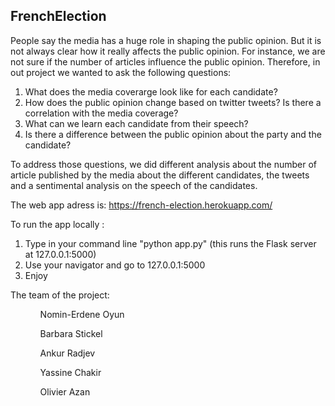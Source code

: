 ## FrenchElection

People say the media has a huge role in shaping the public opinion. But it is not always clear how it really affects the public opinion. For instance, we are not sure if the number of articles influence the public opinion. Therefore, in out project we wanted to ask the following questions:

<ol>
    <li>What does the media coverarge look like for each candidate?</li>
    <li>How does the public opinion change based on twitter tweets? Is there a correlation with the media coverage?</li>
    <li>What can we learn each candidate from their speech?</li>
    <li>Is there a difference between the public opinion about the party and the candidate?</li>
</ol>

To address those questions, we did different analysis about the number of article published by the media about the different candidates, the tweets and a sentimental analysis on the speech of the candidates.

The web app adress is: https://french-election.herokuapp.com/

To run the app locally :
<ol>
    <li>Type in your command line "python app.py" (this runs the Flask server at 127.0.0.1:5000)</li>
    <li>Use your navigator and go to 127.0.0.1:5000</li>
    <li>Enjoy</li>
</ol>

The team of the project:
<ol>
<ul>Nomin-Erdene Oyun</ul>
<ul>Barbara Stickel</ul>
<ul>Ankur Radjev</ul>
<ul>Yassine Chakir</ul>
<ul>Olivier Azan</ul>
</ol>
